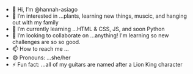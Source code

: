 - 👋 Hi, I’m @hannah-asiago
- 👀 I’m interested in ...plants, learning new things, muscic, and hanging out with my family
- 🌱 I’m currently learning ...HTML & CSS, JS, and soon Python
- 💞️ I’m looking to collaborate on ...anything! I'm learning so new challenges are so so good.
- 📫 How to reach me ...
- 😄 Pronouns: ...she/her
- ⚡ Fun fact: ...all of my guitars are named after a Lion King character

<!---
hannah-asiago/hannah-asiago is a ✨ special ✨ repository because its `README.md` (this file) appears on your GitHub profile.
You can click the Preview link to take a look at your changes.
--->
